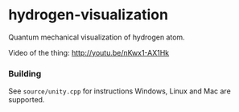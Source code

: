 hydrogen-visualization
========

Quantum mechanical visualization of hydrogen atom.

Video of the thing: http://youtu.be/nKwx1-AX1Hk

### Building
See `source/unity.cpp` for instructions
Windows, Linux and Mac are supported.
